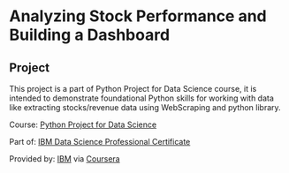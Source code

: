 # Analyzing Stock Performance and Building a Dashboard

## Project

This project is a part of Python Project for Data Science course, it is intended to demonstrate foundational Python skills for working with data like extracting stocks/revenue data using WebScraping and python library.

Course: [Python Project for Data Science](https://www.coursera.org/learn/python-project-for-data-science?specialization=ibm-data-science)

Part of: [IBM Data Science Professional Certificate](https://www.coursera.org/professional-certificates/ibm-data-science)

Provided by: [IBM](https://www.ibm.com/) via [Coursera](https://www.coursera.org/)
